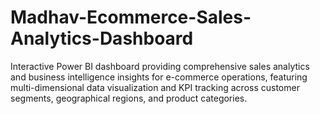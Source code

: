 # Madhav-Ecommerce-Sales-Analytics-Dashboard
Interactive Power BI dashboard providing comprehensive sales analytics and business intelligence insights for e-commerce operations, featuring multi-dimensional data visualization and KPI tracking across customer segments, geographical regions, and product categories.
